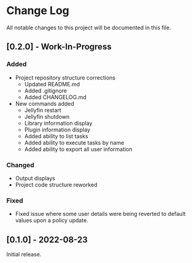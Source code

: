 # Change Log
All notable changes to this project will be documented in this file.
 
## [0.2.0] - Work-In-Progress
 
### Added
- Project repository structure corrections
    + Updated README.md
    + Added .gitignore
    + Added CHANGELOG.md
- New commands added
    + Jellyfin restart
    + Jellyfin shutdown
    + Library information display
    + Plugin information display
    + Added ability to list tasks
    + Added ability to execute tasks by name
    + Added ability to export all user information

### Changed
- Output displays
- Project code structure reworked

### Fixed
- Fixed issue where some user details were being reverted to default values upon a policy update.
 
## [0.1.0] - 2022-08-23
Initial release. 
